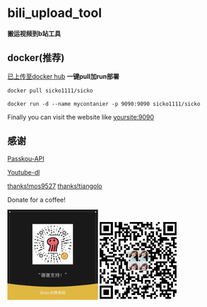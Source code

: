 # bili_upload_tool
**搬运视频到b站工具**

## docker(推荐)
  [已上传至docker hub](https://hub.docker.com/r/sicko1111/sicko)
  **一键pull加run部署**
  ```
  docker pull sicko1111/sicko
  ```
  ```
  docker run -d --name mycontanier -p 9090:9090 sicko1111/sicko
  ```

Finally you can visit the website like <u>yoursite:9090</u>

## 感谢

[Passkou-API](https://github.com/Passkou/bilibili-api)

[Youtube-dl](https://github.com/ytdl-org/youtube-dl)

[thanks!mos9527](https://github.com/greats3an)
[thanks!tiangolo](https://github.com/tiangolo)

Donate for a coffee!

<img src="https://raw.githubusercontent.com/googidaddy/img/master/wechat_pay.jpg" alt="donate by wechat" style="zoom:20%;" />

<img src="https://raw.githubusercontent.com/googidaddy/img/master/alipay.jpg" alt="alipay" style="zoom:60%;" />
